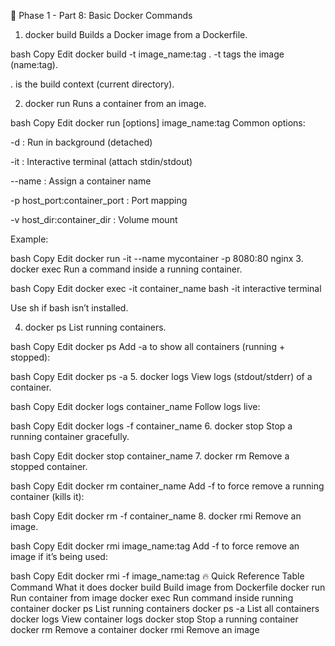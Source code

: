 🐳 Phase 1 - Part 8: Basic Docker Commands
1. docker build
Builds a Docker image from a Dockerfile.

bash
Copy
Edit
docker build -t image_name:tag .
-t tags the image (name:tag).

. is the build context (current directory).

2. docker run
Runs a container from an image.

bash
Copy
Edit
docker run [options] image_name:tag
Common options:

-d : Run in background (detached)

-it : Interactive terminal (attach stdin/stdout)

--name : Assign a container name

-p host_port:container_port : Port mapping

-v host_dir:container_dir : Volume mount

Example:

bash
Copy
Edit
docker run -it --name mycontainer -p 8080:80 nginx
3. docker exec
Run a command inside a running container.

bash
Copy
Edit
docker exec -it container_name bash
-it interactive terminal

Use sh if bash isn’t installed.

4. docker ps
List running containers.

bash
Copy
Edit
docker ps
Add -a to show all containers (running + stopped):

bash
Copy
Edit
docker ps -a
5. docker logs
View logs (stdout/stderr) of a container.

bash
Copy
Edit
docker logs container_name
Follow logs live:

bash
Copy
Edit
docker logs -f container_name
6. docker stop
Stop a running container gracefully.

bash
Copy
Edit
docker stop container_name
7. docker rm
Remove a stopped container.

bash
Copy
Edit
docker rm container_name
Add -f to force remove a running container (kills it):

bash
Copy
Edit
docker rm -f container_name
8. docker rmi
Remove an image.

bash
Copy
Edit
docker rmi image_name:tag
Add -f to force remove an image if it’s being used:

bash
Copy
Edit
docker rmi -f image_name:tag
🔥 Quick Reference Table
Command	What it does
docker build	Build image from Dockerfile
docker run	Run container from image
docker exec	Run command inside running container
docker ps	List running containers
docker ps -a	List all containers
docker logs	View container logs
docker stop	Stop a running container
docker rm	Remove a container
docker rmi	Remove an image